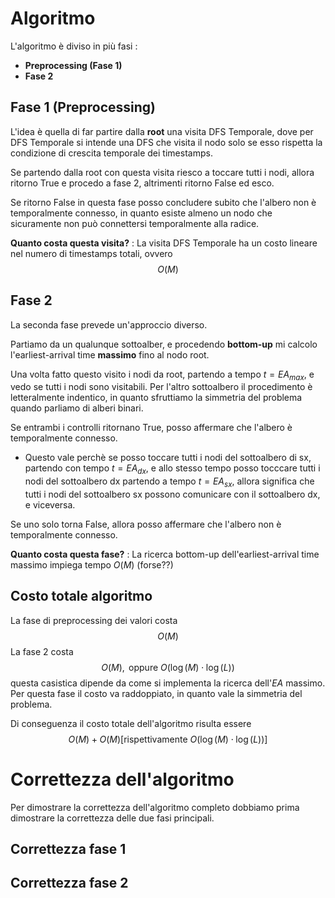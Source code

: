 # Algoritmo

L'algoritmo è diviso in più fasi : 
- **Preprocessing (Fase 1)**
- **Fase 2**
## Fase 1 (Preprocessing)

L'idea è quella di far partire dalla **root** una visita DFS Temporale, dove per DFS Temporale si intende una DFS che visita il nodo solo se esso rispetta la condizione di crescita temporale dei timestamps.

Se partendo dalla root con questa visita riesco a toccare tutti i nodi, allora ritorno True e procedo a fase 2, altrimenti ritorno False ed esco. 

Se ritorno False in questa fase posso concludere subito che l'albero non è temporalmente connesso, in quanto esiste almeno un nodo che sicuramente non può connettersi temporalmente alla radice.

**Quanto costa questa visita?** : La visita DFS Temporale ha un costo lineare nel numero di timestamps totali, ovvero $$O(M)$$
## Fase 2

La seconda fase prevede un'approccio diverso.

Partiamo da un qualunque sottoalber, e procedendo **bottom-up** mi calcolo l'earliest-arrival time **massimo** fino al nodo root.

Una volta fatto questo visito i nodi da root, partendo a tempo $t=EA_{max}$, e vedo se tutti i nodi sono visitabili.
Per l'altro sottoalbero il procedimento è letteralmente indentico, in quanto sfruttiamo la simmetria del problema quando parliamo di alberi binari.

Se entrambi i controlli ritornano True, posso affermare che l'albero è temporalmente connesso.
- Questo vale perchè se posso toccare tutti i nodi del sottoalbero di sx, partendo con tempo $t=EA_{dx}$, e allo stesso tempo posso tocccare tutti i nodi del sottoalbero dx partendo a tempo $t=EA_{sx}$, allora significa che tutti i nodi del sottoalbero sx possono comunicare con il sottoalbero dx, e viceversa.

Se uno solo torna False, allora posso affermare che l'albero non è temporalmente connesso.

**Quanto costa questa fase?** : La ricerca bottom-up dell'earliest-arrival time massimo impiega tempo $O(M)$ (forse??)

## Costo totale algoritmo

La fase di preprocessing dei valori costa $$O(M)$$
La fase 2 costa $$O(M),\text{ oppure }O(\log(M)\cdot\log(L))$$
questa casistica dipende da come si implementa la ricerca dell'$EA$ massimo.
Per questa fase il costo va raddoppiato, in quanto vale la simmetria del problema.

Di conseguenza il costo totale dell'algoritmo risulta essere $$O(M)+O(M)[\text{rispettivamente } O(\log(M)\cdot\log(L))]$$
# Correttezza dell'algoritmo

Per dimostrare la correttezza dell'algoritmo completo dobbiamo prima dimostrare la correttezza delle due fasi principali.

## Correttezza fase 1



## Correttezza fase 2